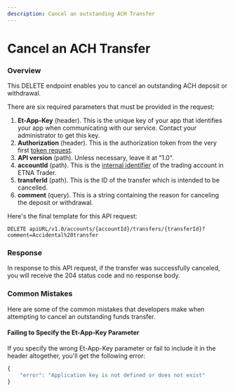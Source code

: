 ```yaml
---
description: Cancel an outstanding ACH Transfer
---
```


# Cancel an ACH Transfer

### Overview

This DELETE endpoint enables you to cancel an outstanding ACH deposit or withdrawal.

There are six required parameters that must be provided in the request:

1. **Et-App-Key** \(header\). This is the unique key of your app that identifies your app when communicating with our service. Contact your administrator to get this key.
2. **Authorization** \(header\). This is the authorization token from the very first [token request](../authentication/).
3. **API version** \(path\). Unless necessary, leave it at "1.0".
4. **accountId** \(path\). This is the [internal identifier](../user-accounts/list-users-accounts/) of the trading account in ETNA Trader.
5. **transferId** \(path\). This is the ID of the transfer which is intended to be cancelled. 
6. **comment** \(query\). This is a string containing the reason for canceling the deposit or withdrawal.

Here's the final template for this API request:

```text
DELETE apiURL/v1.0/accounts/{accountId}/transfers/{transferId}?comment=Accidental%20transfer
```

### Response

In response to this API request, if the transfer was successfully canceled, you will receive the 204 status code and no response body.

### Common Mistakes

Here are some of the common mistakes that developers make when attempting to cancel an outstanding funds transfer.

#### Failing to Specify the Et-App-Key Parameter

If you specify the wrong Et-App-Key parameter or fail to include it in the header altogether, you'll get the following error:

```javascript
{
    "error": "Application key is not defined or does not exist"
}
```

